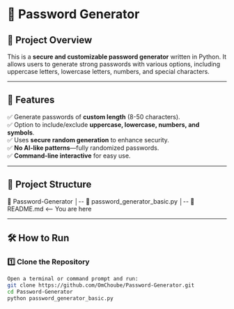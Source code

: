 # 🔐 Password Generator

## 📌 Project Overview
This is a **secure and customizable password generator** written in Python. It allows users to generate strong passwords with various options, including uppercase letters, lowercase letters, numbers, and special characters.

---

## 🚀 Features
✅ Generate passwords of **custom length** (8-50 characters).  
✅ Option to include/exclude **uppercase, lowercase, numbers, and symbols**.  
✅ Uses **secure random generation** to enhance security.  
✅ **No AI-like patterns**—fully randomized passwords.  
✅ **Command-line interactive** for easy use.

---

## 📂 Project Structure
📁 Password-Generator │-- 📜 password_generator_basic.py │-- 📜 README.md <-- You are here

---

## 🛠️ How to Run
### **1️⃣ Clone the Repository**
```sh
Open a terminal or command prompt and run:
git clone https://github.com/OmChoube/Password-Generator.git
cd Password-Generator
python password_generator_basic.py

